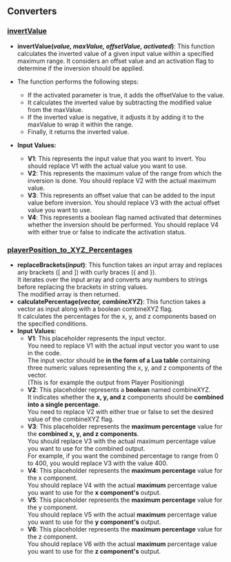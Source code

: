 ## Converters
### [invertValue](https://github.com/dragarcher/Plasma_Drag_Codes/blob/ce517d7d021ea709f2ed6830d5c56152e6ce8840/src/converters/invertNumbers.lua#LL2C1-L2C1)

- **invertValue(_value, maxValue, offsetValue, activated_)**: This function calculates the inverted value of a given input value within a specified maximum range. It considers an offset value and an activation flag to determine if the inversion should be applied. 

- The function performs the following steps:
  - If the activated parameter is true, it adds the offsetValue to the value.
  - It calculates the inverted value by subtracting the modified value from the maxValue.
  - If the inverted value is negative, it adjusts it by adding it to the maxValue to wrap it within the range.
  - Finally, it returns the inverted value.

- **Input Values:**
  - **V1**: This represents the input value that you want to invert. You should replace V1 with the actual value you want to use.
  - **V2**: This represents the maximum value of the range from which the inversion is done. You should replace V2 with the actual maximum value.
  - **V3**: This represents an offset value that can be added to the input value before inversion. You should replace V3 with the actual offset value you want to use.
  - **V4**: This represents a boolean flag named activated that determines whether the inversion should be performed. You should replace V4 with either true or false to indicate the activation status.

### [playerPosition_to_XYZ_Percentages](https://github.com/dragarcher/Plasma_Lua/blob/15edb8bb32b4ad3bdaba0cea0f8a396e612c1ca9/src/converters/playerPosition_to_XYZ_Percentages.lua#LL1C1-L1C1)

- **replaceBrackets(_input_)**: This function takes an input array and replaces any brackets ([ and ]) with curly braces ({ and }). <br>It iterates over the input array and converts any numbers to strings before replacing the brackets in string values.<br>The modified array is then returned.
- **calculatePercentage(_vector, combineXYZ_)**: This function takes a vector as input along with a boolean combineXYZ flag.<br>It calculates the percentages for the x, y, and z components based on the specified conditions.
- **Input Values:**
  - **V1**: This placeholder represents the input vector. <br>You need to replace V1 with the actual input vector you want to use in the code. <br>The input vector should be **in the form of a Lua table** containing three numeric values representing the x, y, and z components of the vector. <br>(This is for example the output from Player Positioning)
  - **V2**: This placeholder represents a **boolean** named combineXYZ. <br>It indicates whether the **x, y, and z** components should be **combined into a single percentage**. <br>You need to replace V2 with either true or false to set the desired value of the combineXYZ flag.
  - **V3**: This placeholder represents the **maximum percentage** value for the **combined x, y, and z components**. <br>You should replace V3 with the actual maximum percentage value you want to use for the combined output. <br>For example, if you want the combined percentage to range from 0 to 400, you would replace V3 with the value 400.
  - **V4**: This placeholder represents the **maximum percentage** value for the x component. <br>You should replace V4 with the actual **maximum** percentage value you want to use for the **x component's** output.
  - **V5**: This placeholder represents the **maximum percentage** value for the y component. <br>You should replace V5 with the actual **maximum** percentage value you want to use for the **y component's** output.
  - **V6**: This placeholder represents the **maximum percentage** value for the z component. <br>You should replace V6 with the actual **maximum** percentage value you want to use for the **z component's** output.
